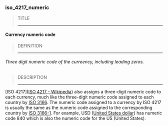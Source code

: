 ### iso_4217_numeric



> TITLE
> 
> ------

#### Currency numeric code



> DEFINITION
> 
> ------

###### Three digit numeric code of the curreency, including leading zeros.



> DESCRIPTION
> 
> ------

[ISO 4217]([ISO 4217 - Wikipedia](https://en.wikipedia.org/wiki/ISO_4217)) also assigns a three-digit numeric code to each currency, much like the three-digit numeric code assigned to each country by [ISO 3166](https://en.wikipedia.org/wiki/ISO_3166 "ISO 3166"). The numeric code assigned to a currency by ISO 4217 is usually the same as the numeric code assigned to the corresponding country by [ISO 3166-1](https://en.wikipedia.org/wiki/ISO_3166-1 "ISO 3166-1"). For example, USD ([United States dollar](https://en.wikipedia.org/wiki/United_States_dollar "United States dollar")) has numeric code 840 which is also the numeric code for the US (United States).